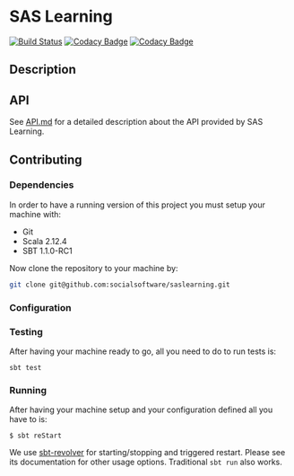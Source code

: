 # SAS Learning

[![Build Status](https://travis-ci.org/socialsoftware/saslearning.svg?branch=master)](https://travis-ci.org/socialsoftware/saslearning)
[![Codacy Badge](https://api.codacy.com/project/badge/Grade/fa77881953384641abdefe91c09c309c)](https://www.codacy.com/app/magicknot/saslearning?utm_source=github.com&utm_medium=referral&utm_content=socialsoftware/saslearning&utm_campaign=badger)
[![Codacy Badge](https://api.codacy.com/project/badge/Coverage/fa77881953384641abdefe91c09c309c)](https://www.codacy.com/app/magicknot/saslearning?utm_source=github.com&utm_medium=referral&utm_content=socialsoftware/saslearning&utm_campaign=Badge_Coverage)

## Description

## API

See [API.md](API.md) for a detailed description about the API provided by SAS Learning.

## Contributing

### Dependencies

In order to have a running version of this project you must setup your machine with:

- Git
- Scala 2.12.4
- SBT 1.1.0-RC1

Now clone the repository to your machine by:

```bash
git clone git@github.com:socialsoftware/saslearning.git
```

### Configuration

### Testing

After having your machine ready to go, all you need to do to run tests is:

```
sbt test
```

### Running

After having your machine setup and your configuration defined all you have to is:

```
$ sbt reStart
``` 

We use [sbt-revolver](https://github.com/spray/sbt-revolver) for starting/stopping
and triggered restart. Please see its documentation for other usage options.
Traditional `sbt run` also works.

